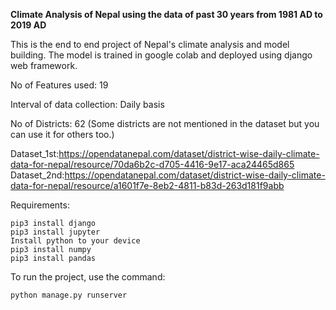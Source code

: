 ****Climate Analysis of Nepal using the data of past 30 years from 1981 AD to 2019 AD****

This is the end to end project of Nepal's climate analysis and model building. The model is trained in google colab and deployed using django web framework.

No of Features used: 19

Interval of data collection: Daily basis

No of Districts: 62 (Some districts are not mentioned in the dataset but you can use it for others too.)

Dataset_1st:https://opendatanepal.com/dataset/district-wise-daily-climate-data-for-nepal/resource/70da6b2c-d705-4416-9e17-aca24465d865
Dataset_2nd:https://opendatanepal.com/dataset/district-wise-daily-climate-data-for-nepal/resource/a1601f7e-8eb2-4811-b83d-263d181f9abb

Requirements:

    pip3 install django
    pip3 install jupyter
    Install python to your device
    pip3 install numpy
    pip3 install pandas

To run the project, use the command:

    python manage.py runserver
    
